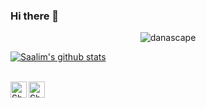 ### Hi there 👋

<p align="center"><img src="https://komarev.com/ghpvc/?username=danascape&style=flat-square" alt="danascape" /><br></p>

[![Saalim's github stats](https://github-readme-stats.vercel.app/api?username=danascape)](https://github.com/danascape)

<br>
  <a href="https://twitter.com/danascape">
    <img align="left" alt="Shubhamdeep Jha | Twitter" width="26px" src="https://github.com/TheDudeThatCode/TheDudeThatCode/blob/master/Assets/Twitter.svg" />
  </a>
  <a href="mailto:saalim.priv@gmail.com">
    <img align="left" alt="Shubhamdeep Jha | Gmail" width="26px" src="https://github.com/TheDudeThatCode/TheDudeThatCode/blob/master/Assets/Gmail.svg" />
  </a>

<!-- Thanks to :- ⭐️ From [TheDudeThatCode](https://github.com/TheDudeThatCode) -->
